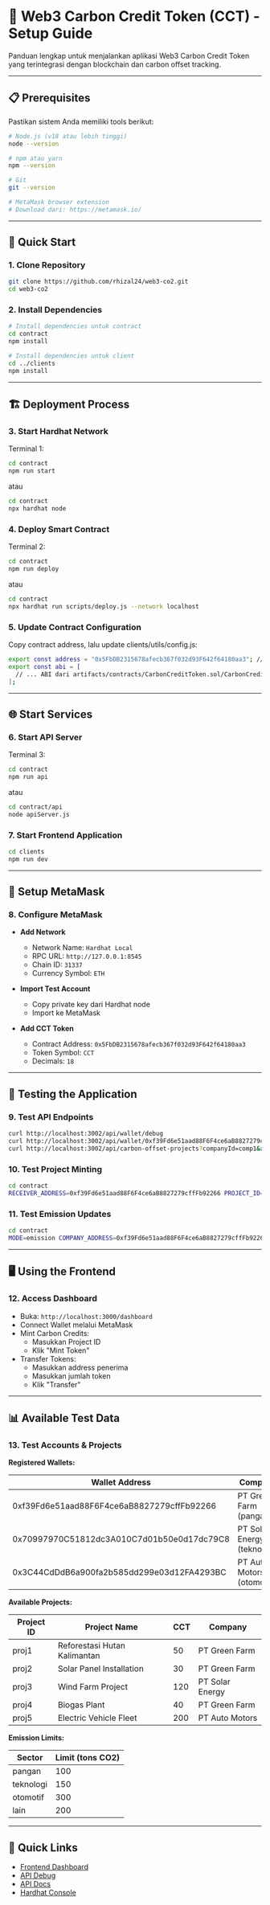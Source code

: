 # 🌱 Web3 Carbon Credit Token (CCT) - Setup Guide

Panduan lengkap untuk menjalankan aplikasi Web3 Carbon Credit Token yang terintegrasi dengan blockchain dan carbon offset tracking.

---

## 📋 Prerequisites

Pastikan sistem Anda memiliki tools berikut:

```bash
# Node.js (v18 atau lebih tinggi)
node --version

# npm atau yarn
npm --version

# Git
git --version

# MetaMask browser extension
# Download dari: https://metamask.io/
```
---

## 🚀 Quick Start

### 1. Clone Repository

```bash
git clone https://github.com/rhizal24/web3-co2.git
cd web3-co2
```
### 2. Install Dependencies
```bash
# Install dependencies untuk contract
cd contract
npm install

# Install dependencies untuk client
cd ../clients
npm install
```
---

## 🏗️ Deployment Process

### 3. Start Hardhat Network

Terminal 1:
```bash
cd contract
npm run start
```
atau
```bash
cd contract
npx hardhat node
```
### 4. Deploy Smart Contract
Terminal 2:
```bash
cd contract
npm run deploy
```
atau
```bash
cd contract
npx hardhat run scripts/deploy.js --network localhost
```
### 5. Update Contract Configuration
Copy contract address, lalu update clients/utils/config.js:
``` bash
export const address = "0x5FbDB2315678afecb367f032d93F642f64180aa3"; // Paste dari hasil deployment
export const abi = [
  // ... ABI dari artifacts/contracts/CarbonCreditToken.sol/CarbonCreditToken.json
];
```
---

## 🌐 Start Services

### 6. Start API Server

Terminal 3:
```bash
cd contract
npm run api
```
atau
```bash
cd contract/api
node apiServer.js
```
### 7. Start Frontend Application
```bash
cd clients
npm run dev
```
---

## 🦊 Setup MetaMask

### 8. Configure MetaMask

- **Add Network**  
  - Network Name: `Hardhat Local`
  - RPC URL: `http://127.0.0.1:8545`
  - Chain ID: `31337`
  - Currency Symbol: `ETH`

- **Import Test Account**  
  - Copy private key dari Hardhat node
  - Import ke MetaMask

- **Add CCT Token**  
  - Contract Address: `0x5FbDB2315678afecb367f032d93F642f64180aa3`
  - Token Symbol: `CCT`
  - Decimals: `18`

---

## 🧪 Testing the Application

### 9. Test API Endpoints

```bash
curl http://localhost:3002/api/wallet/debug
curl http://localhost:3002/api/wallet/0xf39Fd6e51aad88F6F4ce6aB8827279cffFb92266
curl http://localhost:3002/api/carbon-offset-projects?companyId=comp1&available=true
```
### 10. Test Project Minting
```bash
cd contract
RECEIVER_ADDRESS=0xf39Fd6e51aad88F6F4ce6aB8827279cffFb92266 PROJECT_ID=proj1 npx hardhat run scripts/mockOracle.js --network localhost
```
### 11. Test Emission Updates
```bash
cd contract
MODE=emission COMPANY_ADDRESS=0xf39Fd6e51aad88F6F4ce6aB8827279cffFb92266 YEAR=2024 npx hardhat run scripts/mockOracle.js --network localhost
```
---

## 🖥️ Using the Frontend

### 12. Access Dashboard

- Buka: `http://localhost:3000/dashboard`
- Connect Wallet melalui MetaMask
- Mint Carbon Credits:
  - Masukkan Project ID
  - Klik "Mint Token"
- Transfer Tokens:
  - Masukkan address penerima
  - Masukkan jumlah token
  - Klik "Transfer"

---

## 📊 Available Test Data

### 13. Test Accounts & Projects

**Registered Wallets:**

| Wallet Address                              | Company                   |
| ------------------------------------------- | ------------------------- |
| 0xf39Fd6e51aad88F6F4ce6aB8827279cffFb92266  | PT Green Farm (pangan)     |
| 0x70997970C51812dc3A010C7d01b50e0d17dc79C8  | PT Solar Energy (teknologi)|
| 0x3C44CdDdB6a900fa2b585dd299e03d12FA4293BC  | PT Auto Motors (otomotif)  |

**Available Projects:**

| Project ID | Project Name                   | CCT  | Company             |
| ---------- | ------------------------------ | ---- | ------------------- |
| proj1      | Reforestasi Hutan Kalimantan    | 50   | PT Green Farm       |
| proj2      | Solar Panel Installation       | 30   | PT Green Farm       |
| proj3      | Wind Farm Project              | 120  | PT Solar Energy     |
| proj4      | Biogas Plant                   | 40   | PT Green Farm       |
| proj5      | Electric Vehicle Fleet         | 200  | PT Auto Motors      |

**Emission Limits:**

| Sector     | Limit (tons CO2) |
| ---------- | ---------------- |
| pangan     | 100              |
| teknologi  | 150              |
| otomotif   | 300              |
| lain       | 200              |

---

## 🔗 Quick Links

- [Frontend Dashboard](http://localhost:3000/dashboard)
- [API Debug](http://localhost:3002/api/wallet/debug)
- [API Docs](http://localhost:3002/api/wallets)
- [Hardhat Console](http://127.0.0.1:8545)


